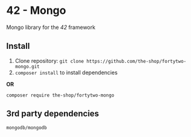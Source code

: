 42 - Mongo
====

Mongo library for the _42_ framework

Install
---

1. Clone repository: `git clone https://github.com/the-shop/fortytwo-mongo.git`
2. `composer install` to install dependencies

**OR**

`composer require the-shop/fortytwo-mongo`

3rd party dependencies
---
`mongodb/mongodb`
